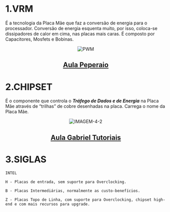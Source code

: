 # 1.VRM
É a tecnologia da Placa Mãe que faz a conversão de energia para o processador. Conversão de energia esquenta muito, por isso, coloca-se dissipadores de calor em cima, nas placas mais caras. É composto por Capacitores, Mosfets e Bobinas.
<div align="center"> 
  
  ![PWM](https://github.com/user-attachments/assets/34ca5ad6-bd1d-4b2e-8b81-237f5ade90df)
</div>
<div align="center">
  
  ## [Aula Peperaio](https://youtu.be/TIxiripiic8?si=WCtkFEHIHAym2eUT)
</div>

# 2.CHIPSET
É o componente que controla o ***Tráfego de Dados e de Energia*** na Placa Mãe através de “trilhas” de cobre desenhadas na placa. Carrega o nome da Placa Mãe. 
<div align="center"> 
    
  ![IMAGEM-4-2](https://github.com/user-attachments/assets/699d6a12-1840-4b7d-9639-f2f195071d4b)
</div>
<div align="center">
  
  ## [Aula Gabriel Tutoriais](https://youtu.be/J0wAiRjKvvs?si=GnSI4Y2BT2HzVLGl)
</div>

# 3.SIGLAS
    INTEL
    
    H - Placas de entrada, sem suporte para Overclocking.
    
    B - Placas Intermediárias, normalmente as custo-benefícios.
    
    Z - Placas Topo de Linha, com suporte para Overclocking, chipset high-end e com mais recursos para upgrade.
